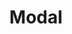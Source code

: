 ---
title: Modal
sidebar_position: 23
slug: /developers/building-an-extension/user-interface-library/modal
toc_min_heading_level: 2
toc_max_heading_level: 5
---